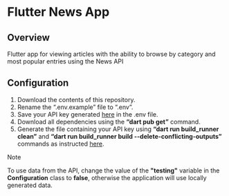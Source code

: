 # Flutter News App

## Overview
  Flutter app for viewing articles with the ability to browse by category and most popular entries using the News API

## Configuration
  1. Download the contents of this repository.
  2. Rename the “.env.example” file to “.env”.
  3. Save your API key generated [here](https://newsapi.org/) in the .env file.
  4. Download all dependencies using the **“dart pub get”** command.
  5. Generate the file containing your API key using **“dart run build_runner clean”** and **“dart run build_runner build --delete-conflicting-outputs”** commands as instructed [here](https://pub.dev/packages/envied).

> [!NOTE] 
> To use data from the API, change the value of the **"testing"** variable in the **Configuration** class to **false**, otherwise the application will use locally generated data.
